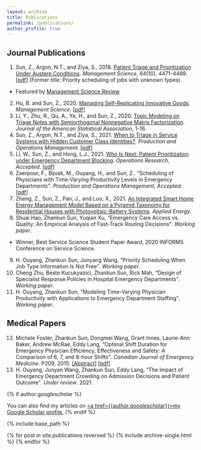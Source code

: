 ```yaml
---
layout: archive
title: Publications
permalink: /publications/
author_profile: true
---
```


## Journal Publications

1. Sun, Z., Argon, N.T., and Ziya, S., 2018. <a href="https://doi.org/10.1287/mnsc.2017.2855" style="color: inherit; text-decoration: underline;text-decoration-style: solid;">Patient Triage and Prioritization Under Austere Conditions</a>. _Management Science_, 64(10), 4471-4489. [\[pdf\]](/files/Sun-Argon-Ziya_Final.pdf) (Former title: Priority scheduling of jobs with unknown types)
  * Featured by <a href="https://www.informs.org/Blogs/ManSci-Blogs/Management-Science-Review/Patient-Triage-and-Prioritization-Under-Austere-Conditions" style="color: inherit;">Management Science Review</a>
2. Hu, B. and Sun, Z., 2020. <a href="https://doi.org/10.1287/mnsc.2020.3936" style="color: inherit; text-decoration: underline;text-decoration-style: solid;text-decoration-color:initial;">Managing Self-Replicating Innovative Goods</a>. _Management Science_. [\[pdf\]](/files/MS-replication-final.pdf)
3. Li, Y., Zhu, R., Qu, A., Ye, H., and Sun, Z., 2020. <a href="https://doi.org/10.1080/01621459.2020.1862667" style="color: inherit; text-decoration: underline;text-decoration-style: solid;text-decoration-color:initial;">Topic Modeling on Triage Notes with Semiorthogonal Nonnegative Matrix Factorization</a>. _Journal of the American Statistical Association_, 1-16.
4. Sun, Z., Argon, N.T., and Ziya, S., 2021. <a href="https://doi.org/10.1111/poms.13494" style="color: inherit; text-decoration: underline;text-decoration-style: solid;text-decoration-color:initial;">When to Triage in Service Systems with Hidden Customer Class Identities?</a>. _Production and Operations Management_. [\[pdf\]](/files/Sun-Argon-Ziya-Arrival-POM.pdf)
5. Li, W., Sun, Z., and Hong, L.J., 2021. <a href="https://zhanksun.github.io/publications/" style="color: inherit; text-decoration: underline;text-decoration-style: solid;text-decoration-color:initial;">Who Is Next: Patient Prioritization under Emergency Department Blocking</a>. _Operations Research, Accepted_. [\[pdf\]](/files/Waiting_Time_Puzzle_final.pdf)
6. Zaerpour, F., Bijvak, M., Ouyang, H., and Sun, Z.. <q>Scheduling of Physicians with Time-Varying Productivity Levels in Emergency Departments</q>. _Production and Operations Management, Accepted_. [\[pdf\]](/files/Physician_Rostering_POM.pdf)
7. Zheng, Z., Sun, Z., Pan, J., and Luo, X., 2021. <a href="https://doi.org/10.1016/j.apenergy.2021.117159" style="color: inherit; text-decoration: underline;text-decoration-style: solid;text-decoration-color:initial;">An Integrated Smart Home Energy Management Model Based on a Pyramid Taxonomy for Residential Houses with Photovoltaic-Battery Systems</a>. _Applied Energy_.
8. Shuai Hao, Zhankun Sun, Yuqian Xu, <q>Emergency Care Access vs. Quality: An Empirical Analysis of Fast-Track Routing Decisions</q>. _Working paper_.
  * Winner, Best Service Science Student Paper Award, 2020 INFORMS Conference on Service Science.
9. H. Ouyang, Zhankun Sun, Junyang Wang, <q>Priority Scheduling When Job Type Information Is Not Free</q>. _Working paper_.
10. Cheng Zhu, Beste Kucukyazici, Zhankun Sun,  Rick Mah, <q>Design of Specialist Response Policies in Hospital Emergency Departments</q>. _Working paper_.
11. H. Ouyang, Zhankun Sun, <q>Modeling Time-Varying Physician Productivity with Applications to Emergency Department Staffing</q>. _Working paper_.

## Medical Papers
12. Michele Foster, Zhankun Sun, Dongmei Wang, Grant Innes, Laurie-Ann Baker, Andrew McRae, Eddy Lang, <q>Optimal Shift Duration for Emergency Physician Efficiency, Effectiveness and Safety: A Comparison of 6, 7, and 8-hour Shifts</q>. _Canadian Journal of Emergency Medicine_. P209, 2015. [\[Abstract\]](https://nbtrauma.ca/wp-content/uploads/2020/10/Phelna-et-al-2015.pdf) [\[pdf\]](/files/optimal-shift-duration-for-em-physician-efficiency-foster-abstract-2015.pdf)
13. H. Ouyang, Junyan Wang, Zhankun Sun, Eddy Lang, <q>The Impact of Emergency Department Crowding on Admission Decisions and Patient Outcome</q>. _Under review_. 2021.

{% if author.googlescholar %}
<!---
6. Huiyin Ouyang, **Zhankun Sun**, Junyang Wang, <q>Impact of Classification Accuracy for Scheduling Jobs with Unknown Types in Service Systems</q>. _Working paper_.
## Working in Progress
* Huiyin Ouyang, **Zhankun Sun**, <q>On Scheduling a Two-Class Queue with Concave Waiting Cost</q>. _Working paper_.
* <q>Allocation of Intensive Care Unit Beds with Patient Abandonment and Readmission</q>, with H. Ouyang.
* <q>Admission Control under Imperfect Customer Information</q>, with H. Ouyang.
* <q>Mining Triage Notes to Predict Hospital Admissions from Emergency Departments</q>, with H. Ye, et al.

<ol start="9">
    <li><q>Allocation of Intensive Care Unit Beds with Readmission</q>, with H. Ouyang.</li>
    <li><q>Admission Control under Imperfect Customer Information</q>, with H. Ouyang.</li>
    <li><q>Mining Triage Notes to Predict Hospital Admissions from Emergency Departments</q>, with H. Ye, et al.</li>
</ol>
--->
  You can also find my articles on <u><a href=</q>{{author.googlescholar}}</q>>my Google Scholar profile</a>.</u>
{% endif %}

{% include base_path %}

{% for post in site.publications reversed %}
  {% include archive-single.html %}
{% endfor %}
